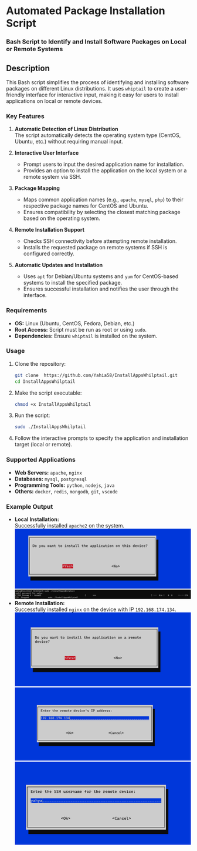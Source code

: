 # Automated Package Installation Script  
### Bash Script to Identify and Install Software Packages on Local or Remote Systems  

## Description  
This Bash script simplifies the process of identifying and installing software packages on different Linux distributions. It uses `whiptail` to create a user-friendly interface for interactive input, making it easy for users to install applications on local or remote devices.  

### Key Features  
1. **Automatic Detection of Linux Distribution**  
   The script automatically detects the operating system type (CentOS, Ubuntu, etc.) without requiring manual input.  

2. **Interactive User Interface**  
   - Prompt users to input the desired application name for installation.  
   - Provides an option to install the application on the local system or a remote system via SSH.  

3. **Package Mapping**  
   - Maps common application names (e.g., `apache`, `mysql`, `php`) to their respective package names for CentOS and Ubuntu.  
   - Ensures compatibility by selecting the closest matching package based on the operating system.  

4. **Remote Installation Support**  
   - Checks SSH connectivity before attempting remote installation.  
   - Installs the requested package on remote systems if SSH is configured correctly.  

5. **Automatic Updates and Installation**  
   - Uses `apt` for Debian/Ubuntu systems and `yum` for CentOS-based systems to install the specified package.  
   - Ensures successful installation and notifies the user through the interface.  

### Requirements  
- **OS:** Linux (Ubuntu, CentOS, Fedora, Debian, etc.)  
- **Root Access:** Script must be run as root or using `sudo`.  
- **Dependencies:** Ensure `whiptail` is installed on the system.  

### Usage  
1. Clone the repository:  
   ```bash  
   git clone  https://github.com/Yahia58/InstallAppsWhilptail.git
   cd InstallAppsWhilptail 
   ```  

2. Make the script executable:  
   ```bash  
   chmod +x InstallAppsWhilptail 
   ```  

3. Run the script:  
   ```bash  
   sudo ./InstallAppsWhilptail  
   ```  

4. Follow the interactive prompts to specify the application and installation target (local or remote).  

### Supported Applications  
- **Web Servers:** `apache`, `nginx`  
- **Databases:** `mysql`, `postgresql`  
- **Programming Tools:** `python`, `nodejs`, `java`  
- **Others:** `docker`, `redis`, `mongodb`, `git`, `vscode`  

### Example Output  
- **Local Installation:**  
   Successfully installed `apache2` on the system.
  ![image](im2.png)
  ![image](im3.png)
- **Remote Installation:**  
   Successfully installed `nginx` on the device with IP `192.168.174.134`.  
![image](im4.png)
![image](im5.png)
![image](im6.png)
